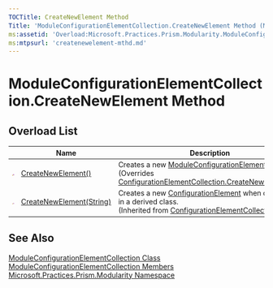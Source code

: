 ```yaml
---
TOCTitle: CreateNewElement Method
Title: 'ModuleConfigurationElementCollection.CreateNewElement Method (Microsoft.Practices.Prism.Modularity)'
ms:assetid: 'Overload:Microsoft.Practices.Prism.Modularity.ModuleConfigurationElementCollection.CreateNewElement'
ms:mtpsurl: 'createnewelement-mthd.md'
---
```



# ModuleConfigurationElementCollection.CreateNewElement Method

## Overload List

<table>
<thead>
<tr class="header">
<th> </th>
<th>Name</th>
<th>Description</th>
</tr>
</thead>
<tbody>
<tr class="odd">
<td><img src="/patterns-practices/reference/images/protmethod.gif" alt="Protected method"/></td>
<td><a href="/patterns-practices/reference/createnewelement-mthd" data-raw-source="[CreateNewElement()](/patterns-practices/reference/createnewelement-mthd)">CreateNewElement()</a></td>
<td><div class="summary">
Creates a new <a href="/patterns-practices/reference/moduleconfigurationelement-class-mspp-modularity" data-raw-source="[ModuleConfigurationElement](/patterns-practices/reference/moduleconfigurationelement-class-mspp-modularity)">ModuleConfigurationElement</a>.
</div>
(Overrides <a href="http://msdn.microsoft.com/en-us/library/ak7z48w8" data-raw-source="[ConfigurationElementCollection.CreateNewElement()](http://msdn.microsoft.com/en-us/library/ak7z48w8)">ConfigurationElementCollection.CreateNewElement()</a>.)</td>
</tr>
<tr class="even">
<td><img src="/patterns-practices/reference/images/protmethod.gif" alt="Protected method"/></td>
<td><a href="http://msdn.microsoft.com/en-us/library/ky49faah" data-raw-source="[CreateNewElement(String)](http://msdn.microsoft.com/en-us/library/ky49faah)">CreateNewElement(String)</a></td>
<td><div class="summary">
Creates a new <a href="http://msdn.microsoft.com/en-us/library/kyx77cz3" data-raw-source="[ConfigurationElement](http://msdn.microsoft.com/en-us/library/kyx77cz3)">ConfigurationElement</a> when overridden in a derived class.
</div>
(Inherited from <a href="http://msdn.microsoft.com/en-us/library/a35we8et" data-raw-source="[ConfigurationElementCollection](http://msdn.microsoft.com/en-us/library/a35we8et)">ConfigurationElementCollection</a>.)</td>
</tr>
</tbody>
</table>

## See Also

[ModuleConfigurationElementCollection Class](/patterns-practices/reference/moduleconfigurationelementcollection-class-mspp-modularity)  
[ModuleConfigurationElementCollection Members](/patterns-practices/reference/moduleconfigurationelementcollection-members-mspp-modularity)  
[Microsoft.Practices.Prism.Modularity Namespace](/patterns-practices/reference/mspp-modularity-namespace)  
